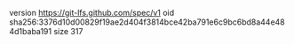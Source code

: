 version https://git-lfs.github.com/spec/v1
oid sha256:3376d10d00829f19ae2d404f3814bce42ba791e6c9bc6bd8a44e484d1baba191
size 317
